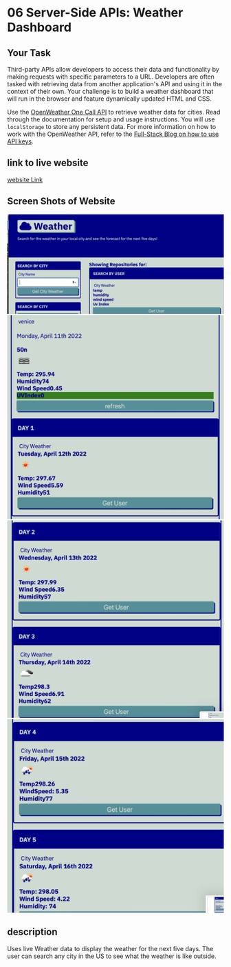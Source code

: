 # 06 Server-Side APIs: Weather Dashboard

## Your Task

Third-party APIs allow developers to access their data and functionality by making requests with specific parameters to a URL. Developers are often tasked with retrieving data from another application's API and using it in the context of their own. Your challenge is to build a weather dashboard that will run in the browser and feature dynamically updated HTML and CSS.

Use the [OpenWeather One Call API](https://openweathermap.org/api/one-call-api) to retrieve weather data for cities. Read through the documentation for setup and usage instructions. You will use `localStorage` to store any persistent data. For more information on how to work with the OpenWeather API, refer to the [Full-Stack Blog on how to use API keys](https://coding-boot-camp.github.io/full-stack/apis/how-to-use-api-keys).

## link to live website
[website Link](https://jmaun22.github.io/weather-API/)

## Screen Shots of Website

![img1](https://github.com/Jmaun22/weather-API/blob/9940e9a7f17e4cdfd9351cc2ba5408ae0b9e6ec6/Screen%20Shot%202022-04-11%20at%208.36.28%20PM.png)
![img2](https://github.com/Jmaun22/weather-API/blob/16d24aa40219cd850a94f24bc1c0e0e21f88879d/Screen%20Shot%202022-04-11%20at%208.36.44%20PM.png)
![img3](https://github.com/Jmaun22/weather-API/blob/1de891391dba80128648ca9df4492d9a299b3e49/Screen%20Shot%202022-04-11%20at%208.36.52%20PM.png)
![img4](https://github.com/Jmaun22/weather-API/blob/0e27896d5aa19de81e561d6435cad2c9843efe91/Screen%20Shot%202022-04-11%20at%208.36.59%20PM.png)



## description

Uses live Weather data to display the weather for the next five days. The user can search any city in the US to see what the weather is like outside.

